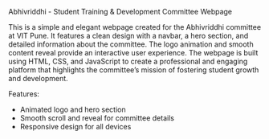 
Abhivriddhi - Student Training & Development Committee Webpage

This is a simple and elegant webpage created for the Abhivriddhi committee at VIT Pune. It features a clean design with a navbar, a hero section, and detailed information about the committee. The logo animation and smooth content reveal provide an interactive user experience. The webpage is built using HTML, CSS, and JavaScript to create a professional and engaging platform that highlights the committee’s mission of fostering student growth and development.

Features:
- Animated logo and hero section
- Smooth scroll and reveal for committee details
- Responsive design for all devices
